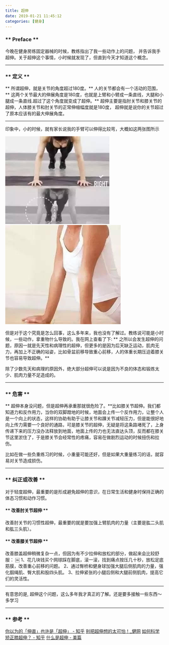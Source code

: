 ```yaml
---
title: 超伸
date: 2019-01-21 11:45:12
categories: [健身]
---
```


### ** Preface **

今晚在健身房练固定器械的时候，教练指出了我一些动作上的问题， 并告诉我手超伸。关于超伸这个事情，小时候就发现了，但直到今天才知道这个概念。

****************

### ** 定义 **

** 所谓超伸，就是关节的角度超过180度。** 人的关节都会有一个活动的范围，** 这两个关节最大的伸展角度是180度，也就是上臂和小臂成一条直线，大腿和小腿成一条直线.超过了这个角度就变成了超伸。** 超伸主要是指肘关节和膝关节的超伸，人体膝关节和肘关节的正常伸缩幅度就是180度， 超伸就是说你的关节超过了原本应该有的最大伸展角度。

**************

印象中，小的时候，就有家长说我的手臂可以伸得比较弯，大概如这两张图所示

![1.jpeg](/img/健身/hyperextension/1.jpeg)
![2.jpeg](/img/健身/hyperextension/2.jpeg)

但是对于这个究竟是怎么回事，这么多年来，我也没有了解过。教练说可能是小时候，一些动作，拿重物什么导致的。我在网上查看了下: ** 之所以会发生超伸的问题，原因一就是先天性和病理性的超伸，但更多的是因为后天缺乏运动，肌肉无力，再加上不正确的站姿，比如骨盆前移导致重心前移，人的体重长期压迫着膝关节也容易导致超伸。**

<span class="under0">除了少数先天和病理的原因外，绝大部分超伸可以说是因为不良的体态和锻炼太少、肌肉力量不足造成的。</span>

**************

### ** 危害 **

** 超伸本身没问题，但是超伸再承重那就很危险了。**比如膝关节超伸。我们都知道力和反作用力，当你的双脚蹬地的时候，地面会上传一个反作用力，让整个人是一个向上的状态，这样的协助有助于让膝关节和踝关节减轻压力，但是能很好地向上传力需要一个良好的通路，可是膝关节的超伸，无疑是将这条路堵死了，上身传递下来的压力没办法释放到地面，地面上传的力也无法直达头顶，反而都在膝关节这里淤住了，于是膝关节会经常性的疼痛，容易在做剧烈运动的时候扭伤和拉伤。

比如在做一些负重练习的时候，小重量可能还好，但是如果大重量练习的话，就容易对关节造成损伤。

**************


### ** 纠正或改善 **

对于轻度超伸，<span class="under0">最重要的是形成避免超伸的意识，在日常生活和健身时保持正确的体态习惯和动作习惯。</span>


#### ** 改善肘关节超伸 **

改善肘关节的习惯性超伸，最重要的就是要加强上臂肌肉的力量（主要是肱二头肌和肱三头肌）。


#### ** 改善膝关节超伸 **

改善膝盖超伸稍微复杂一点，但因为有不少拉伸和放松的部分，做起来会比较舒服：
￼
1、花几块钱买个网球踩在脚底，滚一滚，找到痛点按压几十秒，放松足底筋膜，改善重心前移的问题。
2、通过臀桥和健身球加强大腿后侧肌肉的力量，强化腘绳肌、臀大肌和股四头肌。
3、拉伸紧张的小腿后侧和大腿前侧肌肉，提高它们的灵活性。

*************************

有意思的是, 超伸这个问题，这么多年我才真正的了解。还是要多接触一些东西～多学习

*******************

### ** 参考 **

[你以为的「伸直」也许是「超伸」 - 知乎](https://zhuanlan.zhihu.com/p/20867446)
[别把超伸想的太可怕！_健网](http://www.5ifit.com/news/25418.html)
[如何科学矫正膝超伸？ - 知乎](https://zhuanlan.zhihu.com/p/21710675)
[什么是超伸 - 美篇](https://www.meipian.cn/dj2bguz)